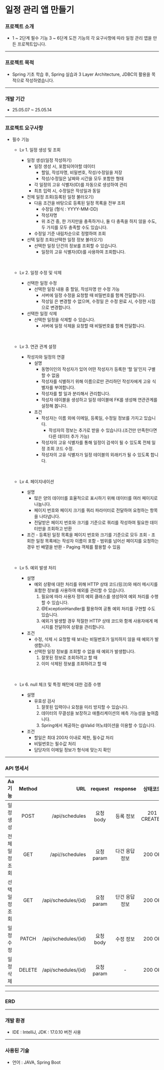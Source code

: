 # 일정 관리 앱 만들기

### 프로젝트 소개

- 1 ~ 2단계 필수 기능 3 ~ 6단계 도전 기능의 각 요구사항에 따라 일정 관리 앱을 만든 프로젝트입니다.
---
### 프로젝트 목적
- Spring 기초 학습 후, Spring 실습과 3 Layer Architecture, JDBC의 활용을 목적으로 작성하였습니다.
---
### 개발 기간
- 25.05.07 ~ 25.05.14
---
### 프로젝트 요구사항
- 필수 기능
  - Lv 1. 일정 생성 및 조회
    
    - 일정 생성(일정 작성하기)
      - 일정 생성 시, 포함되어야할 데이터
        - 할일, 작성자명, 비밀번호, 작성/수정일을 저장
        - 작성/수정일은 날짜와 시간을 모두 포함한 형태  
      - 각 일정의 고유 식별자(ID)를 자동으로 생성하여 관리
      - 최초 입력 시, 수정일은 작성일과 동일
    - 전체 일정 조회(등록된 일정 불러오기)
      - 다음 조건을 바탕으로 등록된 일정 목록을 전부 조회
        - 수정일 (형식 : YYYY-MM-DD)
        - 작성자명
        - 위 조건 중, 한 가지만을 충족하거나, 둘 다 충족을 하지 않을 수도, 두 가지를 모두 충족할 수도 있습니다.
      - 수정일 기준 내림차순으로 정렬하여 조회
    - 선택 일정 조회(선택한 일정 정보 불러오기)
      - 선택한 일정 단건의 정보를 조회할 수 있습니다.
        - 일정의 고유 식별자(ID)를 사용하여 조회합니다.
<br><br><br>
  - Lv 2. 일정 수정 및 삭제
    
      - 선택한 일정 수정
        - 선택한 일정 내용 중 할일, 작성자명 만 수정 가능
          - 서버에 일정 수정을 요청할 때 비밀번호를 함께 전달합니다.
          - 작성일 은 변경할 수 없으며, 수정일 은 수정 완료 시, 수정한 시점으로 변경합니다.
      - 선택한 일정 삭제
        - 선택한 일정을 삭제할 수 있습니다.
          - 서버에 일정 삭제을 요청할 때 비밀번호를 함께 전달합니다.
<br><br><br>   
  - Lv 3. 연관 관계 설정
    
      - 작성자와 일정의 연결
        - 설명
          - 동명이인의 작성자가 있어 어떤 작성자가 등록한 ‘할 일’인지 구별할 수 없음
          - 작성자를 식별하기 위해 이름으로만 관리하던 작성자에게 고유 식별자를 부여합니다.
          - 작성자를 할 일과 분리해서 관리합니다.  
          - 작성자 테이블을 생성하고 일정 테이블에 FK를 생성해 연관관계를 설정해 봅니다.
        - 조건
          - 작성자는 이름 외에 이메일, 등록일, 수정일 정보를 가지고 있습니다.
            - 작성자의 정보는 추가로 받을 수 있습니다.(조건만 만족한다면 다른 데이터 추가 가능)
          - 작성자의 고유 식별자를 통해 일정이 검색이 될 수 있도록 전체 일정 조회 코드 수정.
          - 작성자의 고유 식별자가 일정 테이블의 외래키가 될 수 있도록 합니다.
<br><br><br>  
  - Lv 4. 페이지네이션
      - 설명
        -  많은 양의 데이터를 효율적으로 표시하기 위해 데이터를 여러 페이지로 나눕니다. 
          -  페이지 번호와 페이지 크기를 쿼리 파라미터로 전달하여 요청하는 항목을 나타냅니다.
          -  전달받은 페이지 번호와 크기를 기준으로 쿼리를 작성하여 필요한 데이터만을 조회하고 반환
      -  조건
        -  등록된 일정 목록을 페이지 번호와 크기를 기준으로 모두 조회
        -  조회한 일정 목록에는 작성자 이름이 포함
        -  범위를 넘어선 페이지를 요청하는 경우 빈 배열을 반환
        -  Paging 객체를 활용할 수 있음
<br><br><br>
  - Lv 5. 예외 발생 처리
      - 설명
        - 예외 상황에 대한 처리를 위해 HTTP 상태 코드(링크)와 에러 메시지를 포함한 정보를 사용하여 예외를 관리할 수 있습니다.
            1. 필요에 따라 사용자 정의 예외 클래스를 생성하여 예외 처리를 수행할 수 있습니다.
            2. @ExceptionHandler를 활용하여 공통 예외 처리를 구현할 수도 있습니다.
            3. 예외가 발생할 경우 적절한 HTTP 상태 코드와 함께 사용자에게 메시지를 전달하여 상황을 관리합니다.
      - 조건
        - 수정, 삭제 시 요청할 때 보내는 비밀번호가 일치하지 않을 때 예외가 발생합니다.
        - 선택한 일정 정보를 조회할 수 없을 때 예외가 발생합니다.
          1. 잘못된 정보로 조회하려고 할 때
          2. 이미 삭제된 정보를 조회하려고 할 때 
<br><br><br>
  - Lv 6. null 체크 및 특정 패턴에 대한 검증 수행 
    - 설명
      - 유효성 검사
        1. 잘못된 입력이나 요청을 미리 방지할 수 있습니다.
        2. 데이터의 무결성을 보장하고 애플리케이션의 예측 가능성을 높여줍니다.
        3. Spring에서 제공하는 @Valid 어노테이션을 이용할 수 있습니다.
    - 조건
        - 할일은 최대 200자 이내로 제한, 필수값 처리
        - 비밀번호는 필수값 처리
        - 담당자의 이메일 정보가 형식에 맞는지 확인

---      
### API 명세서  
| Aa기능          | Method     | URL                   | request    | response       | 상태코드
|:----------------|:----------:|----------------------:|:----------:|:--------------:|:----------:|
| 일정 생성        | POST       | /api/schedules       | 요청 body   | 등록 정보      | 201 CREATED
| 전체 일정 조회   | GET        | /api//schedules      | 요청 param  | 다건 응답 정보 | 200 OK
| 선택 일정 조회   | GET        | /api/schedules/{id}  | 요청 param  | 단건 응답 정보 | 200 OK
| 일정 수정        | PATCH      | /api/schedules/{id}  | 요청 body   | 수정 정보      | 200 OK
| 일정 삭제        | DELETE     | /api/schedules/{id}  | 요청 param  | -              | 200 OK

---      
### ERD


---
### 개발 환경
- IDE : IntelliJ, JDK : 17.0.10 버전 사용
  
---
### 사용된 기술
- 언어 : JAVA, Spring Boot

